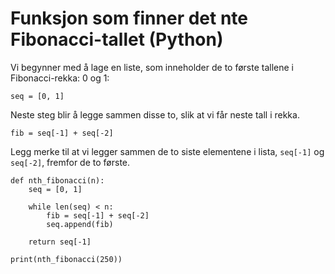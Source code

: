 # Funksjon som finner det nte Fibonacci-tallet (Python)

Vi begynner med å lage en liste, som inneholder de to første tallene i Fibonacci-rekka: 0 og 1:

`seq = [0, 1]`

Neste steg blir å legge sammen disse to, slik at vi får neste tall i rekka.  

`fib = seq[-1] + seq[-2]`

Legg merke til at vi legger sammen de to siste elementene i lista, `seq[-1]` og `seq[-2]`, fremfor de to første.




```
def nth_fibonacci(n):
    seq = [0, 1]

    while len(seq) < n:
        fib = seq[-1] + seq[-2]
        seq.append(fib)

    return seq[-1]

print(nth_fibonacci(250))
```
